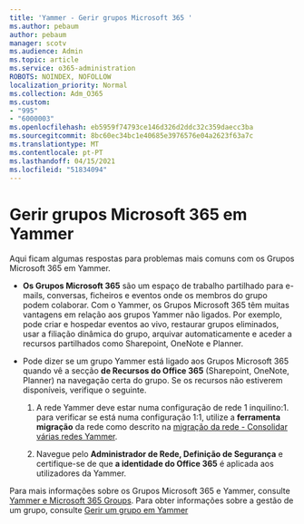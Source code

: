 ```yaml
---
title: 'Yammer - Gerir grupos Microsoft 365 '
ms.author: pebaum
author: pebaum
manager: scotv
ms.audience: Admin
ms.topic: article
ms.service: o365-administration
ROBOTS: NOINDEX, NOFOLLOW
localization_priority: Normal
ms.collection: Adm_O365
ms.custom:
- "995"
- "6000003"
ms.openlocfilehash: eb5959f74793ce146d326d2ddc32c359daecc3ba
ms.sourcegitcommit: 8bc60ec34bc1e40685e3976576e04a2623f63a7c
ms.translationtype: MT
ms.contentlocale: pt-PT
ms.lasthandoff: 04/15/2021
ms.locfileid: "51834094"
---
```

# <a name="manage-microsoft-365-groups-in-yammer"></a>Gerir grupos Microsoft 365 em Yammer

Aqui ficam algumas respostas para problemas mais comuns com os Grupos Microsoft 365 em Yammer.

* **Os Grupos Microsoft 365** são um espaço de trabalho partilhado para e-mails, conversas, ficheiros e eventos onde os membros do grupo podem colaborar. Com o Yammer, os Grupos Microsoft 365 têm muitas vantagens em relação aos grupos Yammer não ligados. Por exemplo, pode criar e hospedar eventos ao vivo, restaurar grupos eliminados, usar a filiação dinâmica do grupo, arquivar automaticamente e aceder a recursos partilhados como Sharepoint, OneNote e Planner.

* Pode dizer se um grupo Yammer está ligado aos Grupos Microsoft 365 quando vê a secção **de Recursos do Office 365** (Sharepoint, OneNote, Planner) na navegação certa do grupo. Se os recursos não estiverem disponíveis, verifique o seguinte.

  1. A rede Yammer deve estar numa configuração de rede 1 inquilino:1. para verificar se está numa configuração 1:1, utilize a **ferramenta migração** da rede como descrito na [migração da rede - Consolidar várias redes Yammer](https://docs.microsoft.com/yammer/configure-your-yammer-network/consolidate-multiple-yammer-networks).

  2. Navegue pelo **Administrador de Rede, Definição de Segurança** e certifique-se de que **a identidade do Office 365** é aplicada aos utilizadores da Yammer.

Para mais informações sobre os Grupos Microsoft 365 e Yammer, consulte [Yammer e Microsoft 365 Groups](https://docs.microsoft.com/yammer/manage-yammer-groups/yammer-and-office-365-groups). Para obter informações sobre a gestão de um grupo, consulte [Gerir um grupo em Yammer](https://support.office.com/article/Manage-a-group-in-Yammer-6e05c6d6-5548-4c88-89cd-e6757a514ef2)
